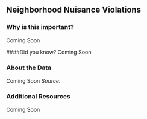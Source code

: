 ## Neighborhood Nuisance Violations


### Why is this important?
Coming Soon

####Did you know?
Coming Soon

### About the Data 

Coming Soon
_Source:_

### Additional Resources
Coming Soon